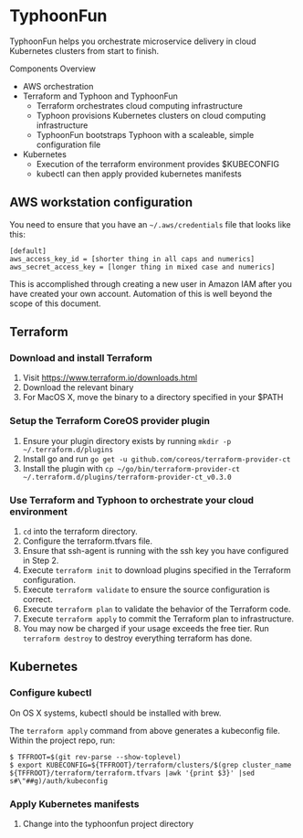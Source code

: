# TyphoonFun

TyphoonFun helps you orchestrate microservice delivery in cloud Kubernetes clusters from start to finish.

Components Overview
  * AWS orchestration 
  * Terraform and Typhoon and TyphoonFun
    * Terraform orchestrates cloud computing infrastructure
    * Typhoon provisions Kubernetes clusters on cloud computing infrastructure 
    * TyphoonFun bootstraps Typhoon with a scaleable, simple configuration file
  * Kubernetes
    * Execution of the terraform environment provides $KUBECONFIG
    * kubectl can then apply provided kubernetes manifests

## AWS workstation configuration

You need to ensure that you have an `~/.aws/credentials` file that looks like this:
```
[default]
aws_access_key_id = [shorter thing in all caps and numerics]
aws_secret_access_key = [longer thing in mixed case and numerics]
```

This is accomplished through creating a new user in Amazon IAM after you have created your own account.  Automation of this is well beyond the scope of this document.

## Terraform

### Download and install Terraform 
1. Visit https://www.terraform.io/downloads.html
2. Download the relevant binary
3. For MacOS X, move the binary to a directory specified in your $PATH

### Setup the Terraform CoreOS provider plugin
1. Ensure your plugin directory exists by running `mkdir -p ~/.terraform.d/plugins`
2. Install go and run `go get -u github.com/coreos/terraform-provider-ct`
3. Install the plugin with `cp ~/go/bin/terraform-provider-ct ~/.terraform.d/plugins/terraform-provider-ct_v0.3.0`

### Use Terraform and Typhoon to orchestrate your cloud environment
1. `cd` into the terraform directory.
2. Configure the terraform.tfvars file.
3. Ensure that ssh-agent is running with the ssh key you have configured in Step 2.  
4. Execute `terraform init` to download plugins specified in the Terraform configuration.
5. Execute `terraform validate` to ensure the source configuration is correct.
6. Execute `terraform plan` to validate the behavior of the Terraform code.
7. Execute `terraform apply` to commit the Terraform plan to infrastructure. 
8. You may now be charged if your usage exceeds the free tier.  Run `terraform destroy` to destroy everything terraform has done.

## Kubernetes

### Configure kubectl

On OS X systems, kubectl should be installed with brew.  

The `terraform apply` command from above generates a kubeconfig file.  Within the project repo, run:
```
$ TFFROOT=$(git rev-parse --show-toplevel)
$ export KUBECONFIG=${TFFROOT}/terraform/clusters/$(grep cluster_name ${TFFROOT}/terraform/terraform.tfvars |awk '{print $3}' |sed s#\"##g)/auth/kubeconfig
```

### Apply Kubernetes manifests
1. Change into the typhoonfun project directory

